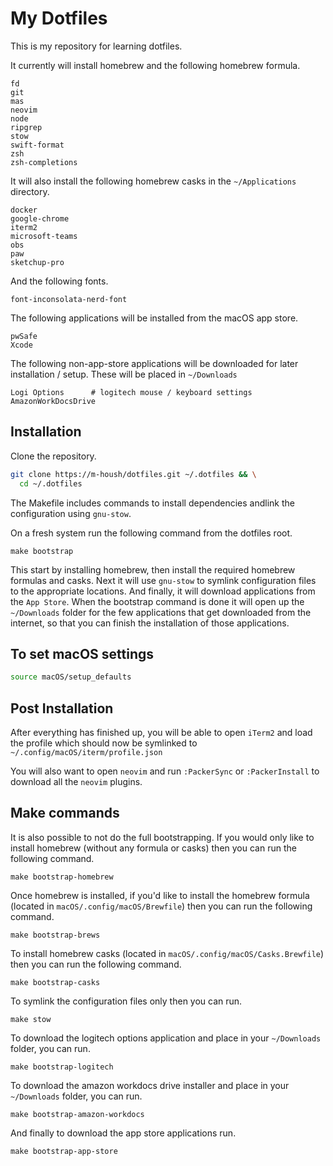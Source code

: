 # My Dotfiles

This is my repository for learning dotfiles.

It currently will install homebrew and the following homebrew formula.

```
fd
git
mas
neovim
node
ripgrep
stow
swift-format
zsh
zsh-completions
```

It will also install the following homebrew casks in the `~/Applications` directory.

```
docker
google-chrome
iterm2
microsoft-teams
obs
paw
sketchup-pro
```

And the following fonts.

```
font-inconsolata-nerd-font

```

The following applications will be installed from the macOS app store.

```
pwSafe
Xcode
```

The following non-app-store applications will be downloaded for later installation / setup.  These will be placed in `~/Downloads`

```
Logi Options      # logitech mouse / keyboard settings
AmazonWorkDocsDrive
```

## Installation

Clone the repository.

```bash
git clone https://m-housh/dotfiles.git ~/.dotfiles && \
  cd ~/.dotfiles
```

The Makefile includes commands to install dependencies andlink the configuration using `gnu-stow`.

On a fresh system run the following command from the dotfiles root.

```
make bootstrap
```

This start by installing homebrew, then install the required homebrew formulas and casks.  Next it will use
`gnu-stow` to symlink configuration files to the appropriate locations.  And finally, it will download
applications from the `App Store`.  When the bootstrap command is done it will open up the `~/Downloads` folder
for the few applications that get downloaded from the internet, so that you can finish the installation of those applications.

## To set macOS settings

```bash
source macOS/setup_defaults
```

## Post Installation

After everything has finished up, you will be able to open `iTerm2` and load the profile which should now be symlinked
to `~/.config/macOS/iterm/profile.json`

You will also want to open `neovim` and run `:PackerSync` or `:PackerInstall` to download all the `neovim` plugins.

## Make commands

It is also possible to not do the full bootstrapping.  If you would only like to install homebrew (without any formula or casks) then you can run the following command.

```
make bootstrap-homebrew
```

Once homebrew is installed, if you'd like to install the homebrew formula (located in `macOS/.config/macOS/Brewfile`) then you can run the following command.

```
make bootstrap-brews
```

To install homebrew casks (located in `macOS/.config/macOS/Casks.Brewfile`) then you can run the following command.

```
make bootstrap-casks
```

To symlink the configuration files only then you can run.

```
make stow
```

To download the logitech options application and place in your `~/Downloads` folder, you can run.

```
make bootstrap-logitech
```

To download the amazon workdocs drive installer and place in your `~/Downloads` folder, you can run.

```
make bootstrap-amazon-workdocs
```

And finally to download the app store applications run.

```
make bootstrap-app-store
```

